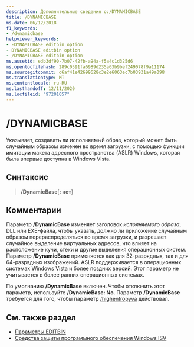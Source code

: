 ```yaml
---
description: Дополнительные сведения о:/DYNAMICBASE
title: /DYNAMICBASE
ms.date: 06/12/2018
f1_keywords:
- /dynamicbase
helpviewer_keywords:
- -DYNAMICBASE editbin option
- DYNAMICBASE editbin option
- /DYNAMICBASE editbin option
ms.assetid: edb3df90-7b07-42fb-a94a-f5a4c1d325d6
ms.openlocfilehash: 289c0591fa6989d235a63b9bef249078f9a11174
ms.sourcegitcommit: d6af41e42699628c3e2e6063ec7b03931a49a098
ms.translationtype: MT
ms.contentlocale: ru-RU
ms.lasthandoff: 12/11/2020
ms.locfileid: "97201057"
---
```

# <a name="dynamicbase"></a>/DYNAMICBASE

Указывает, создавать ли исполняемый образ, который может быть случайным образом изменен во время загрузки, с помощью функции имитации макета адресного пространства (ASLR) Windows, которая была впервые доступна в Windows Vista.

## <a name="syntax"></a>Синтаксис

> **/DynamicBase**[**: нет**]

## <a name="remarks"></a>Комментарии

Параметр **/DynamicBase** изменяет заголовок *исполняемого образа*, DLL или EXE-файла, чтобы указать, должно ли приложение случайным образом перераспределяться во время загрузки, и разрешает случайное выделение виртуальных адресов, что влияет на расположение кучи, стеки и другие выделения операционных систем. Параметр **/DynamicBase** применяется как для 32-разрядных, так и для 64-разрядных изображений. ASLR поддерживается в операционных системах Windows Vista и более поздних версий. Этот параметр не учитывается в более ранних операционных системах.

По умолчанию **/DynamicBase** включен. Чтобы отключить этот параметр, используйте **/DynamicBase: No**. Параметр **/DynamicBase** требуется для того, чтобы параметр [/highentropyva](highentropyva-support-64-bit-aslr.md) действовал.

## <a name="see-also"></a>См. также раздел

- [Параметры EDITBIN](editbin-options.md)
- [Средства защиты программного обеспечения Windows ISV](/previous-versions/bb430720(v=msdn.10))
